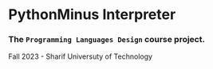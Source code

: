 # PythonMinus Interpreter
### The `Programming Languages Design` course project.
Fall 2023 - Sharif Universuty of Technology
